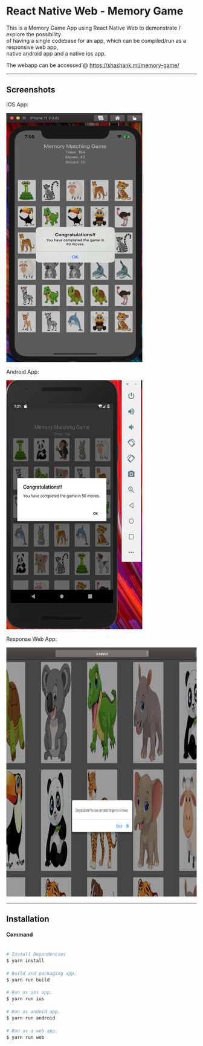 # React Native Web - Memory Game

This is a Memory Game App using React Native Web to demonstrate / explore the possibility <br> 
of having a single codebase for an app, which can be compiled/run as a responsive web app, <br> 
native android app and a native ios app.

The webapp can be accessed @ https://shashank.ml/memory-game/

-----

## Screenshots
IOS App:

<img src="https://github.com/rajashashankmuppirala/memoryGame/raw/master/screenshots/iphone.jpg" width="360" height="660" /><br>


Android App:

<img src="https://github.com/rajashashankmuppirala/memoryGame/raw/master/screenshots/android.jpg" width="360" height="660" /><br>

Response Web App:

<img src="https://github.com/rajashashankmuppirala/memoryGame/raw/master/screenshots/web_browser.jpg" width="900" height="660" /><br>


-----

## Installation

#### Command
```sh

# Install Dependencies
$ yarn install

# Build and packaging app.
$ yarn run build 

# Run as ios app.
$ yarn run ios 

# Run as andoid app.
$ yarn run android 

# Run as a web app.
$ yarn run web 

```


